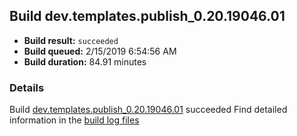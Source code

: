 ## Build dev.templates.publish_0.20.19046.01
- **Build result:** `succeeded`
- **Build queued:** 2/15/2019 6:54:56 AM
- **Build duration:** 84.91 minutes
### Details
Build [dev.templates.publish_0.20.19046.01](https://winappstudio.visualstudio.com/web/build.aspx?pcguid=a4ef43be-68ce-4195-a619-079b4d9834c2&builduri=vstfs%3a%2f%2f%2fBuild%2fBuild%2f27084) succeeded
Find detailed information in the [build log files](https://uwpctdiags.blob.core.windows.net/buildlogs/dev.templates.publish_0.20.19046.01_logs.zip)
